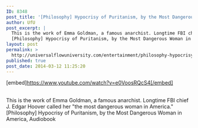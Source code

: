 ```yaml
---
ID: 8348
post_title: '[Philosophy] Hypocrisy of Puritanism, by the Most Dangerous Woman in America,'
author: UfU
post_excerpt: |
  This is the work of Emma Goldman, a famous anarchist. Longtime FBI chief J. Edgar Hoover called her "the most dangerous woman in America."
  [Philosophy] Hypocrisy of Puritanism, by the Most Dangerous Woman in America, Audiobook
layout: post
permalink: >
  http://universalflowuniversity.com/entertainment/philosophy-hypocrisy-of-puritanism-by-the-most-dangerous-woman-in-america-2/
published: true
post_date: 2014-03-12 11:25:20
---
```

[embed]https://www.youtube.com/watch?v=e0VoosRQcS4[/embed]</br></br>
<p>This is the work of Emma Goldman, a famous anarchist. Longtime FBI chief J. Edgar Hoover called her "the most dangerous woman in America."
[Philosophy] Hypocrisy of Puritanism, by the Most Dangerous Woman in America, Audiobook</p>
